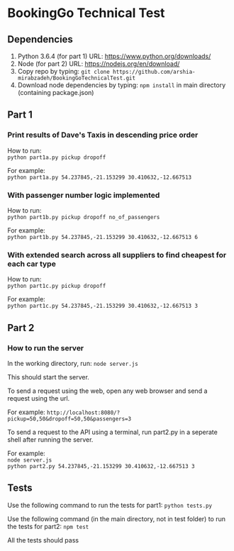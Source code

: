 # BookingGo Technical Test

## Dependencies
1. Python 3.6.4 (for part 1)
URL: https://www.python.org/downloads/
2. Node (for part 2)
URL: https://nodejs.org/en/download/
3. Copy repo by typing: `git clone https://github.com/arshia-mirabzadeh/BookingGoTechnicalTest.git`
4. Download node dependencies by typing: `npm install` in main directory (containing package.json)

## Part 1

### Print results of Dave's Taxis in descending price order

How to run:  
`python part1a.py pickup dropoff`

For example:  
`python part1a.py 54.237845,-21.153299 30.410632,-12.667513`

### With passenger number logic implemented

How to run:  
`python part1b.py pickup dropoff no_of_passengers`

For example:  
`python part1b.py 54.237845,-21.153299 30.410632,-12.667513 6`

### With extended search across all suppliers to find cheapest for each car type

How to run:  
`python part1c.py pickup dropoff`

For example:  
`python part1c.py 54.237845,-21.153299 30.410632,-12.667513 3`

## Part 2

### How to run the server

In the working directory, run:
`node server.js`

This should start the server. 

To send a request using the web, open any web browser and send a request using the url.

For example:
`http://localhost:8080/?pickup=50,50&dropoff=50,50&passengers=3`

To send a request to the API using a terminal, run part2.py in a seperate shell after
running the server.

For example:  
`node server.js`  
`python part2.py 54.237845,-21.153299 30.410632,-12.667513 3`  

## Tests

Use the following command to run the tests for part1:
`python tests.py`

Use the following command (in the main directory, not in test folder) to run the tests for part2:
`npm test`

All the tests should pass
